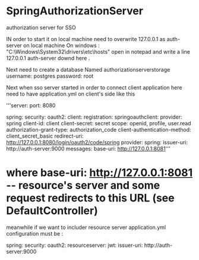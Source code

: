 # SpringAuthorizationServer
authorization server for SSO


IN order to start it on local machine need to overwrite 127.0.0.1 as auth-server
on local machine
On windows : "C:\Windows\System32\drivers\etc\hosts" open in notepad and write a line
127.0.0.1 auth-server
downd here .

Next need to create a database
Named authorizationserverstorage
username: postgres
password: root

Next when sso server started in order to connect client application here need to
have application.yml on client's side like this

'''server:
port: 8080

spring:
security:
oauth2:
client:
registration:
springoauthclient:
provider: spring
client-id: client
client-secret: secret
scope: openid, profile, user.read
authorization-grant-type: authorization_code
client-authentication-method: client_secret_basic
redirect-uri: http://127.0.0.1:8080/login/oauth2/code/spring
provider:
spring:
issuer-uri: http://auth-server:9000
messages:
base-uri: http://127.0.0.1:8081'''


#   where base-uri: http://127.0.0.1:8081  -- resource's server and some request redirects to this URL (see DefaultController)


meanwhile if we want to includer resource server
application.yml configuration must be :

spring:
security:
oauth2:
resourceserver:
jwt:
issuer-uri: http://auth-server:9000
